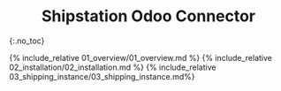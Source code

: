 <h1 align="center"> Shipstation Odoo Connector </h1>
{:.no_toc}

{% include_relative 01_overview/01_overview.md %}
{% include_relative 02_installation/02_installation.md %}
{% include_relative 03_shipping_instance/03_shipping_instance.md%}
